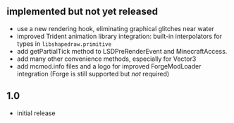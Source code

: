 ## implemented but not yet released
- use a new rendering hook, eliminating graphical glitches near water
- improved Trident animation library integration: built-in interpolators for
  types in `libshapedraw.primitive`
- add getPartialTick method to LSDPreRenderEvent and MinecraftAccess.
- add many other convenience methods, especially for Vector3
- add mcmod.info files and a logo for improved ForgeModLoader integration (Forge
  is still supported but *not* required)

## 1.0
- initial release
